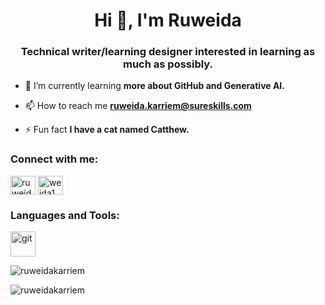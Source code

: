 <h1 align="center">Hi 👋, I'm Ruweida</h1>
<h3 align="center">Technical writer/learning designer interested in learning as much as possibly.</h3>

- 🌱 I’m currently learning **more about GitHub and Generative AI.**

- 📫 How to reach me **ruweida.karriem@sureskills.com**

- ⚡ Fun fact **I have a cat named Catthew.**

<h3 align="left">Connect with me:</h3>
<p align="left">
<a href="https://linkedin.com/in/ruweida karriem" target="blank"><img align="center" src="https://raw.githubusercontent.com/rahuldkjain/github-profile-readme-generator/master/src/images/icons/Social/linked-in-alt.svg" alt="ruweida karriem" height="30" width="40" /></a>
<a href="https://instagram.com/weida1" target="blank"><img align="center" src="https://raw.githubusercontent.com/rahuldkjain/github-profile-readme-generator/master/src/images/icons/Social/instagram.svg" alt="weida1" height="30" width="40" /></a>
</p>

<h3 align="left">Languages and Tools:</h3>
<p align="left"> <a href="https://git-scm.com/" target="_blank" rel="noreferrer"> <img src="https://www.vectorlogo.zone/logos/git-scm/git-scm-icon.svg" alt="git" width="40" height="40"/> </a> </p>

<p><img align="center" src="https://github-readme-stats.vercel.app/api/top-langs?username=ruweidakarriem&show_icons=true&locale=en&layout=compact" alt="ruweidakarriem" /></p>

<p><img align="center" src="https://github-readme-streak-stats.herokuapp.com/?user=ruweidakarriem&" alt="ruweidakarriem" /></p>
